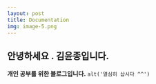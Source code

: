 ```yaml
---
layout: post
title: Documentation
img: image-5.png
---
```

## 안녕하세요 . 김윤종입니다.
**개인 공부를 위한 블로그입니다.**
`alt('열심히 삽시다 ^^')`
